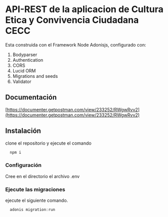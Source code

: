 # API-REST de la aplicacion de Cultura Etica y Convivencia Ciudadana CECC

Esta construida con el Framework Node Adonisjs, configurado con:

1. Bodyparser
2. Authentication
3. CORS
4. Lucid ORM
5. Migrations and seeds
6. Validator

## Documentación

[https://documenter.getpostman.com/view/233252/RWgwRvv2](https://documenter.getpostman.com/view/233252/RWgwRvv2)

## Instalación

clone el repositorio y ejecute el comando

```bash
  npm i
```

### Configuración

Cree en el directorio el archivo .env

### Ejecute las migraciones

ejecute el siguiente comando.

```js
  adonis migration:run
```
